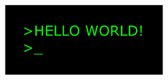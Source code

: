 
<img src="https://github.com/r-sajal/r-sajal/blob/master/hi.gif" width="1000" heigth="1000" />
<!--
**r-sajal/r-sajal** is a ✨ _special_ ✨ repository because its `README.md` (this file) appears on your GitHub profile.

Here are some ideas to get you started:

- 🔭 I’m currently working on ...
- 🌱 I’m currently learning ...
- 👯 I’m looking to collaborate on ...
- 🤔 I’m looking for help with ...


- 😄 Pronouns: ...
- ⚡ Fun fact: ...
-->



🤔 I’m looking for **Internship** <br>
🤖 **Machine Learning** <br>
🤘 **WebDeveloper** <br>
🎓  Read My **Blog** - https://medium.com/@rsajal <br>
❕ **LinkedIn** - https://www.linkedin.com/in/rsajal/ <br>
📫 How to reach me - sajalrastogi03@gmail.com <br>
✉️ Email me For **Collabs** <br>

 
